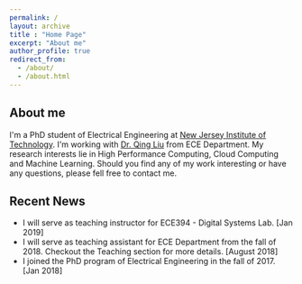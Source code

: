 ```yaml
---
permalink: /
layout: archive
title : "Home Page"
excerpt: "About me"
author_profile: true
redirect_from: 
  - /about/
  - /about.html
---
```


About me
--------

I'm a PhD student of Electrical Engineering at [New Jersey Institute of Technology](https://www.njit.edu/). I'm working with [Dr. Qing Liu](https://web.njit.edu/~qliu/) from ECE Department. My research interests lie in High Performance Computing, Cloud Computing and Machine Learning. Should you find any of my work interesting or have any questions, please fell free to contact me.

<!-- <font color="red"> * For affairs regarding my TA work, please contact me by <a href="mailto:jw447@njit.edu" target="_top">NJIT email</a>.</font> -->

Recent News
-----------

* I will serve as teaching instructor for ECE394 - Digital Systems Lab. [Jan 2019]<br/>
* I will serve as teaching assistant for ECE Department from the fall of 2018. Checkout the Teaching section for more details. [August 2018]<br/>
* I joined the PhD program of Electrical Engineering in the fall of 2017. [Jan 2018]
